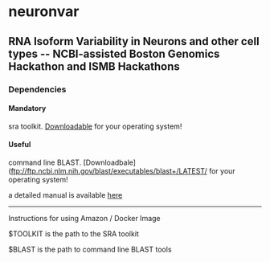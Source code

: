 # neuronvar
## RNA Isoform Variability in Neurons and other cell types -- NCBI-assisted Boston Genomics Hackathon and ISMB Hackathons

### Dependencies

#### Mandatory

sra toolkit.  [Downloadable]( http://www.ncbi.nlm.nih.gov/Traces/sra/?view=software) for your operating system!

#### Useful

command line BLAST.  [Downloadbale](ftp://ftp.ncbi.nlm.nih.gov/blast/executables/blast+/LATEST/ for your operating system!

a detailed manual is available [here](http://www.ncbi.nlm.nih.gov/books/NBK279690/)

---

Instructions for using Amazon / Docker Image

$TOOLKIT is the path to the SRA toolkit

$BLAST is the path to command line BLAST tools


